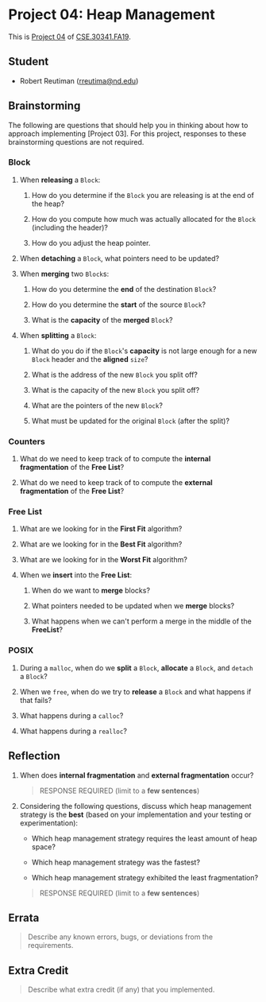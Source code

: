 # Project 04: Heap Management

This is [Project 04] of [CSE.30341.FA19].

## Student

- Robert Reutiman (rreutima@nd.edu)

## Brainstorming

The following are questions that should help you in thinking about how to
approach implementing [Project 03].  For this project, responses to these
brainstorming questions are not required.

### Block

1. When **releasing** a `Block`:

    1. How do you determine if the `Block` you are releasing is at the end of
       the heap?

    2. How do you compute how much was actually allocated for the `Block`
       (including the header)?
       
    3. How do you adjust the heap pointer.

2. When **detaching** a `Block`, what pointers need to be updated?

3. When **merging** two `Block`s:

    1. How do you determine the **end** of the destination `Block`?

    2. How do you determine the **start** of the source `Block`?
    
    3. What is the **capacity** of the **merged** `Block`?

4. When **splitting** a `Block`:

    1. What do you do if the `Block`'s **capacity** is not large enough for a
       new `Block` header and the **aligned** `size`?
       
    2. What is the address of the new `Block` you split off?
    
    3. What is the capacity of the new `Block` you split off?

    4. What are the pointers of the new `Block`?
    
    5. What must be updated for the original `Block` (after the split)?

### Counters

1. What do we need to keep track of to compute the **internal fragmentation**
   of the **Free List**?

2. What do we need to keep track of to compute the **external fragmentation**
   of the **Free List**?

### Free List

1. What are we looking for in the **First Fit** algorithm?

2. What are we looking for in the **Best Fit** algorithm?

3. What are we looking for in the **Worst Fit** algorithm?

4. When we **insert** into the **Free List**:
    
    1. When do we want to **merge** blocks?

    2. What pointers needed to be updated when we **merge** blocks?

    3. What happens when we can't perform a merge in the middle of the
       **FreeList**?

### POSIX

1. During a `malloc`, when do we **split** a `Block`, **allocate** a `Block`,
   and `detach` a `Block`?
   
2. When we `free`, when do we try to **release** a `Block` and what happens if
   that fails?
   
3. What happens during a `calloc`?

4. What happens during a `realloc`?

## Reflection

1. When does **internal fragmentation** and **external fragmentation** occur?

    > RESPONSE REQUIRED (limit to a **few sentences**)

2. Considering the following questions, discuss which heap management strategy
   is the **best** (based on your implementation and your testing or
   experimentation):
   
    - Which heap management strategy requires the least amount of heap space?
    
    - Which heap management strategy was the fastest?

    - Which heap management strategy exhibited the least fragmentation?
    
    > RESPONSE REQUIRED (limit to a **few sentences**)

## Errata

> Describe any known errors, bugs, or deviations from the requirements.

## Extra Credit

> Describe what extra credit (if any) that you implemented.

[Project 04]:       https://www3.nd.edu/~pbui/teaching/cse.30341.fa19/project04.html
[CSE.30341.FA19]:   https://www3.nd.edu/~pbui/teaching/cse.30341.fa19/

